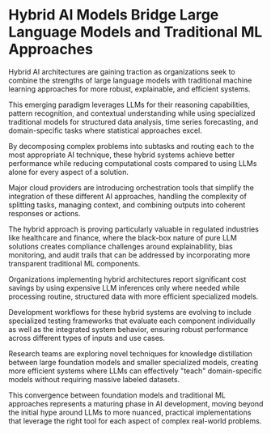 # Hybrid AI Models Bridge Large Language Models and Traditional ML Approaches

Hybrid AI architectures are gaining traction as organizations seek to combine the strengths of large language models with traditional machine learning approaches for more robust, explainable, and efficient systems.

This emerging paradigm leverages LLMs for their reasoning capabilities, pattern recognition, and contextual understanding while using specialized traditional models for structured data analysis, time series forecasting, and domain-specific tasks where statistical approaches excel.

By decomposing complex problems into subtasks and routing each to the most appropriate AI technique, these hybrid systems achieve better performance while reducing computational costs compared to using LLMs alone for every aspect of a solution.

Major cloud providers are introducing orchestration tools that simplify the integration of these different AI approaches, handling the complexity of splitting tasks, managing context, and combining outputs into coherent responses or actions.

The hybrid approach is proving particularly valuable in regulated industries like healthcare and finance, where the black-box nature of pure LLM solutions creates compliance challenges around explainability, bias monitoring, and audit trails that can be addressed by incorporating more transparent traditional ML components.

Organizations implementing hybrid architectures report significant cost savings by using expensive LLM inferences only where needed while processing routine, structured data with more efficient specialized models.

Development workflows for these hybrid systems are evolving to include specialized testing frameworks that evaluate each component individually as well as the integrated system behavior, ensuring robust performance across different types of inputs and use cases.

Research teams are exploring novel techniques for knowledge distillation between large foundation models and smaller specialized models, creating more efficient systems where LLMs can effectively "teach" domain-specific models without requiring massive labeled datasets.

This convergence between foundation models and traditional ML approaches represents a maturing phase in AI development, moving beyond the initial hype around LLMs to more nuanced, practical implementations that leverage the right tool for each aspect of complex real-world problems.